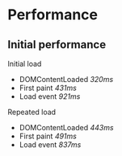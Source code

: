 # Performance

## Initial performance

Initial load
- DOMContentLoaded *320ms*
- First paint *431ms*
- Load event *921ms*

Repeated load
- DOMContentLoaded *443ms*
- First paint *491ms*
- Load event *837ms*



